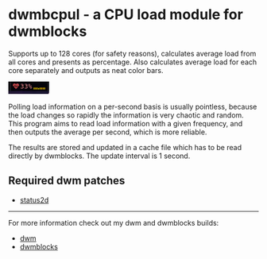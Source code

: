 # dwmbcpul - a CPU load module for dwmblocks

Supports up to 128 cores (for safety reasons), calculates average load
from all cores and presents as percentage. Also calculates average load
for each core separately and outputs as neat color bars.

![preview](preview.gif)

Polling load information on a per-second basis is usually pointless, because
the load changes so rapidly the information is very chaotic and random.
This program aims to read load information with a given frequency, and then
outputs the average per second, which is more reliable.

The results are stored and updated in a cache file which has to be read directly
by dwmblocks. The update interval is 1 second.

## Required dwm patches

- [status2d](https://dwm.suckless.org/patches/status2d/)

---

For more information check out my dwm and dwmblocks builds:

- [dwm](https://github.com/randoragon/dwm)
- [dwmblocks](https://github.com/randoragon/dwmblocks)
